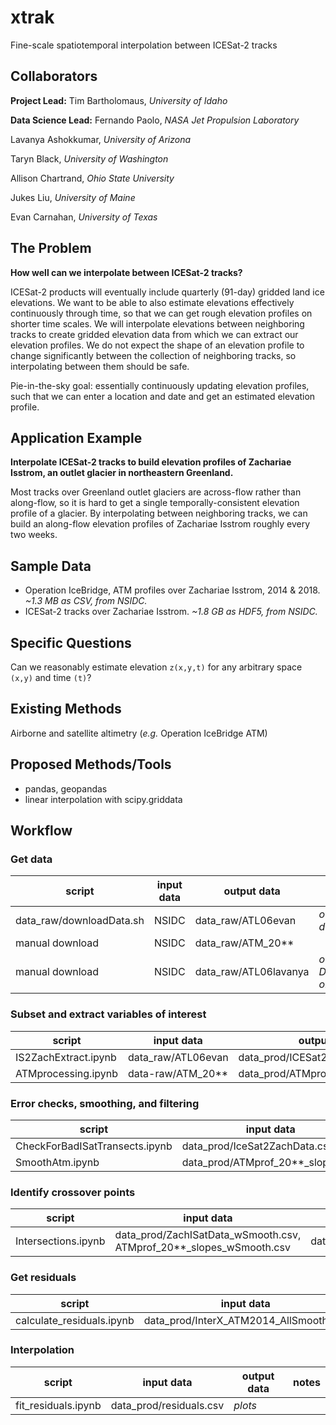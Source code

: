 # xtrak
Fine-scale spatiotemporal interpolation between ICESat-2 tracks

## Collaborators

**Project Lead:** Tim Bartholomaus, _University of Idaho_

**Data Science Lead:** Fernando Paolo, _NASA Jet Propulsion Laboratory_

Lavanya Ashokkumar, _University of Arizona_

Taryn Black, _University of Washington_

Allison Chartrand, _Ohio State University_

Jukes Liu, _University of Maine_

Evan Carnahan, _University of Texas_

## The Problem

**How well can we interpolate between ICESat-2 tracks?**

ICESat-2 products will eventually include quarterly (91-day) gridded land ice elevations. We want to be able to also estimate elevations effectively continuously through time, so that we can get rough elevation profiles on shorter time scales. We will interpolate elevations between neighboring tracks to create gridded elevation data from which we can extract our elevation profiles. We do not expect the shape of an elevation profile to change significantly between the collection of neighboring tracks, so interpolating between them should be safe.

Pie-in-the-sky goal: essentially continuously updating elevation profiles, such that we can enter a location and date and get an estimated elevation profile.

## Application Example

**Interpolate ICESat-2 tracks to build elevation profiles of Zachariae Isstrom, an outlet glacier in northeastern Greenland.**

Most tracks over Greenland outlet glaciers are across-flow rather than along-flow, so it is hard to get a single temporally-consistent elevation profile of a glacier. By interpolating between neighboring tracks, we can build an along-flow elevation profiles of Zachariae Isstrom roughly every two weeks.

## Sample Data

* Operation IceBridge, ATM profiles over Zachariae Isstrom, 2014 & 2018. _~1.3 MB as CSV, from NSIDC._
* ICESat-2 tracks over Zachariae Isstrom. _~1.8 GB as HDF5, from NSIDC._

## Specific Questions

Can we reasonably estimate elevation `z(x,y,t)` for any arbitrary space `(x,y)` and time `(t)`?

## Existing Methods

Airborne and satellite altimetry (_e.g._ Operation IceBridge ATM)

## Proposed Methods/Tools

* pandas, geopandas
* linear interpolation with scipy.griddata

## Workflow

### Get data

| script | input data | output data | notes |
| ------ | ---------- | ----------- | ----- |
| data_raw/downloadData.sh | NSIDC | data_raw/ATL06evan | _over ZI, all dates_ |
| manual download | NSIDC | data_raw/ATM_20** | |
| manual download | NSIDC | data_raw/ATL06lavanya | _over ZI, December only_ |

### Subset and extract variables of interest

| script | input data | output data | notes |
| ------ | ---------- | ----------- | ----- |
| IS2ZachExtract.ipynb | data_raw/ATL06evan | data_prod/ICESat2ZachData.csv | |
| ATMprocessing.ipynb | data-raw/ATM_20** | data_prod/ATMprof_20**\_slopes.csv | |

### Error checks, smoothing, and filtering

| script | input data | output data | notes |
| ------ | ---------- | ----------- | ----- |
| CheckForBadISatTransects.ipynb | data_prod/IceSat2ZachData.csv | data_prod/ZachISatData_wSmooth.csv | |
| SmoothAtm.ipynb | data_prod/ATMprof_20**\_slopes.csv | data_prod/ATMprof_20**\slopes_wSmooth.csv | |

### Identify crossover points

| script | input data | output data | notes |
| ------ | ---------- | ----------- | ----- |
| Intersections.ipynb | data_prod/ZachISatData_wSmooth.csv, ATMprof_20**\_slopes_wSmooth.csv | data_prod/InterX_ATM20**\_AllSmooth.csv | |

### Get residuals

| script | input data | output data | notes |
| ------ | ---------- | ----------- | ----- |
| calculate_residuals.ipynb | data_prod/InterX_ATM2014_AllSmooth.csv | data_prod/residuals.csv | |

### Interpolation

| script | input data | output data | notes |
| ------ | ---------- | ----------- | ----- |
| fit_residuals.ipynb | data_prod/residuals.csv | _plots_ | |
